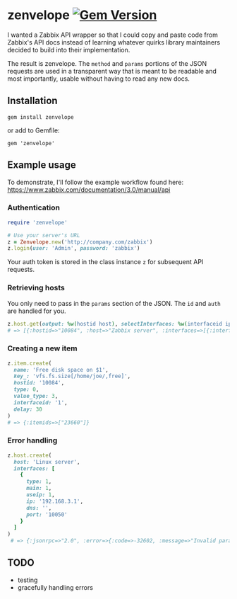 # zenvelope [![Gem Version](https://badge.fury.io/rb/zenvelope.svg)](https://badge.fury.io/rb/zenvelope)
I wanted a Zabbix API wrapper so that I could copy and paste code from
Zabbix's API docs instead of learning whatever quirks library maintainers decided
to build into their implementation.

The result is zenvelope. The `method` and `params` portions of the JSON
requests are used in a transparent way that is meant to be readable and most
importantly, usable without having to read any new docs.

## Installation

```
gem install zenvelope
```

or add to Gemfile:

```
gem 'zenvelope'
```

## Example usage

To demonstrate, I'll follow the example workflow found here: https://www.zabbix.com/documentation/3.0/manual/api

### Authentication

```ruby
require 'zenvelope'

# Use your server's URL
z = Zenvelope.new('http://company.com/zabbix')
z.login(user: 'Admin', password: 'zabbix')
```
Your auth token is stored in the class instance `z` for subsequent API requests.

### Retrieving hosts

You only need to pass in the `params` section of the JSON. The `id` and `auth` are handled for you.

```ruby
z.host.get(output: %w(hostid host), selectInterfaces: %w(interfaceid ip))
# => [{:hostid=>"10084", :host=>"Zabbix server", :interfaces=>[{:interfaceid=>"1", :ip=>"127.0.0.1"}]}]
```

### Creating a new item

```ruby
z.item.create(
  name: 'Free disk space on $1',
  key_: 'vfs.fs.size[/home/joe/,free]',
  hostid: '10084',
  type: 0,
  value_type: 3,
  interfaceid: '1',
  delay: 30
)
# => {:itemids=>["23660"]}
```

### Error handling

```ruby
z.host.create(
  host: 'Linux server',
  interfaces: [
    {
      type: 1,
      main: 1,
      useip: 1,
      ip: '192.168.3.1',
      dns: '',
      port: '10050'
    }
  ]
)
 # => {:jsonrpc=>"2.0", :error=>{:code=>-32602, :message=>"Invalid params.", :data=>"No groups for host \"Linux server\"."}, :id=>70719}
```

## TODO

- testing
- gracefully handling errors
